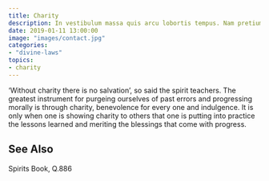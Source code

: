 ```yaml
---
title: Charity
description: In vestibulum massa quis arcu lobortis tempus. Nam pretium arcu in odio vulputate luctus.
date: 2019-01-11 13:00:00
image: "images/contact.jpg"
categories:
- "divine-laws"
topics: 
- charity
---
```


‘Without charity there is no salvation’, so said the spirit teachers. The greatest instrument for purgeing ourselves of past errors and progressing morally is through charity, benevolence for every one and indulgence. It is only when one is showing charity to others that one is putting into practice the lessons learned and meriting the blessings that come with progress. 

## See Also
Spirits Book, Q.886


